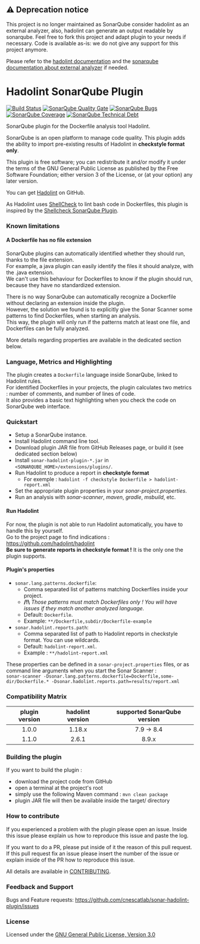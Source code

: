 ## :warning: Deprecation notice

This project is no longer maintained as SonarQube consider hadolint as an external analyzer, also, hadolint can generate an output readable by sonarqube. Feel free to fork this project and adapt plugin to your needs if necessary. Code is available as-is: we do not give any support for this project anymore.

Please refer to the [hadolint documentation](https://github.com/hadolint/hadolint#cli) and the [sonarqube documentation about external analyzer](https://docs.sonarqube.org/latest/analyzing-source-code/importing-external-issues/importing-third-party-issues/) if needed.

# Hadolint SonarQube Plugin
[![Build Status](https://travis-ci.org/cnescatlab/sonar-hadolint-plugin.svg?branch=dev)](https://travis-ci.org/cnescatlab/sonar-hadolint-plugin)
[![SonarQube Quality Gate](https://sonarcloud.io/api/project_badges/measure?project=fr.cnes.sonarqube.plugins%3Asonar-hadolint-plugin&metric=alert_status)](https://sonarcloud.io/dashboard?id=fr.cnes.sonarqube.plugins%3Asonar-hadolint-plugin)
[![SonarQube Bugs](https://sonarcloud.io/api/project_badges/measure?project=fr.cnes.sonarqube.plugins%3Asonar-hadolint-plugin&metric=bugs)](https://sonarcloud.io/dashboard?id=fr.cnes.sonarqube.plugins%3Asonar-hadolint-plugin)
[![SonarQube Coverage](https://sonarcloud.io/api/project_badges/measure?project=fr.cnes.sonarqube.plugins%3Asonar-hadolint-plugin&metric=coverage)](https://sonarcloud.io/dashboard?id=fr.cnes.sonarqube.plugins%3Asonar-hadolint-plugin)
[![SonarQube Technical Debt](https://sonarcloud.io/api/project_badges/measure?project=fr.cnes.sonarqube.plugins%3Asonar-hadolint-plugin&metric=sqale_index)](https://sonarcloud.io/component_measures?id=fr.cnes.sonarqube.plugins%3Asonar-hadolint-plugin&metric=Maintainability)

SonarQube plugin for the Dockerfile analysis tool Hadolint.

SonarQube is an open platform to manage code quality. This plugin adds the ability to import pre-existing results of Hadolint in **checkstyle format only**.

This plugin is free software; you can redistribute it and/or modify it under the terms of the GNU General Public License as published by the Free Software Foundation; either version 3 of the License, or (at your option) any later version.

You can get [Hadolint](https://github.com/hadolint/hadolint) on GitHub.

As Hadolint uses [ShellCheck](https://github.com/koalaman/shellcheck) to lint bash code in Dockerfiles, this plugin is inspired by the [Shellcheck SonarQube Plugin](https://github.com/sbaudoin/sonar-shellcheck).

### Known limitations

#### A Dockerfile has no file extension

SonarQube plugins can automatically identified whether they should run, thanks to the file extension.  
For example, a java plugin can easily identify the files it should analyze, with the .java extension.  
We can't use this behaviour for Dockerfiles to know if the plugin should run, because they have no standardized extension.  

There is no way SonarQube can automatically recognize a Dockerfile without declaring an extension inside the plugin.  
However, the solution we found is to explicitly give the Sonar Scanner some patterns to find Dockerfiles, when starting an analysis.  
This way, the plugin will only run if the patterns match at least one file, and Dockerfiles can be fully analyzed.

More details regarding properties are available in the dedicated section below.

### Language, Metrics and Highlighting

The plugin creates a `Dockerfile` language inside SonarQube, linked to Hadolint rules.    
For identified Dockerfiles in your projects, the plugin calculates two metrics : number of comments, and number of lines of code.  
It also provides a basic text highlighting when you check the code on SonarQube web interface.  

### Quickstart
- Setup a SonarQube instance.
- Install Hadolint command line tool.
- Download plugin JAR file from GitHub Releases page, or build it (see dedicated section below)
- Install `sonar-hadolint-plugin-*.jar` in `<SONARQUBE_HOME>/extensions/plugins/`.
- Run Hadolint to produce a report in **checkstyle format**
  - For exemple : `hadolint -f checkstyle Dockerfile > hadolint-report.xml`
- Set the appropriate plugin properties in your *sonar-project.properties*.
- Run an analysis with *sonar-scanner*, *maven*, *gradle*, *msbuild*, etc.

#### Run Hadolint
For now, the plugin is not able to run Hadolint automatically, you have to handle this by yourself.  
Go to the project page to find indications : https://github.com/hadolint/hadolint  
**Be sure to generate reports in checkstyle format !** It is the only one the plugin supports.

#### Plugin's properties
- `sonar.lang.patterns.dockerfile`: 
  - Comma separated list of patterns matching Dockerfiles inside your project.  
  - **/!\\** _Those patterns must match Dockerfiles only ! You will have issues if they match another analyzed language._
  - Default: `Dockerfile`.
  - Example: `**/Dockerfile,subdir/Dockerfile-example`
- `sonar.hadolint.reports.path`: 
  - Comma separated list of path to Hadolint reports in checkstyle format. You can use wildcards.
  - Default: `hadolint-report.xml`.
  - Example : `**/hadolint-report.xml`

These properties can be defined in a `sonar-project.properties` files, or as command line arguments when you start the Sonar Scanner :  
`sonar-scanner -Dsonar.lang.patterns.dockerfile=Dockerfile,some-dir/Dockerfile.* -Dsonar.hadolint.reports.path=results/report.xml`  

### Compatibility Matrix

|   plugin version   |    hadolint version     | supported SonarQube version |
|:------------------:|:-----------------------:|:---------------------------:|
|        1.0.0       |          1.18.x         |        7.9 -> 8.4           |
|        1.1.0       |          2.6.1          |           8.9.x             |

### Building the plugin
If you want to build the plugin :
- download the project code from GitHub
- open a terminal at the project's root
- simply use the following Maven command : `mvn clean package`
- plugin JAR file will then be available inside the target/ directory

### How to contribute
If you experienced a problem with the plugin please open an issue. Inside this issue please explain us how to reproduce this issue and paste the log. 

If you want to do a PR, please put inside of it the reason of this pull request. If this pull request fix an issue please insert the number of the issue or explain inside of the PR how to reproduce this issue.

All details are available in [CONTRIBUTING](https://github.com/cnescatlab/sonar-hadolint-plugin/CONTRIBUTING.md).

### Feedback and Support

Bugs and Feature requests: https://github.com/cnescatlab/sonar-hadolint-plugin/issues

### License
Licensed under the [GNU General Public License, Version 3.0](https://www.gnu.org/licenses/gpl.txt)
